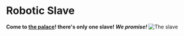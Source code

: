 # Robotic Slave
**Come to [the palace](https://discord.gg/hS5N3Wc)! there's only one slave! *We promise!***
![The slave](https://cdn.discordapp.com/avatars/419851297576189955/7896c48fa1424c47e4f8828cc2be0c40.png?size=2048)
